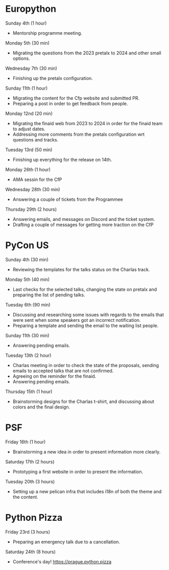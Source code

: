 # Europython

Sunday 4th (1 hour)

* Mentorship programme meeting.

Monday 5th (30 min)

* Migrating the questions from the 2023 pretalx to 2024
  and other small options.

Wednesday 7th (30 min)

* Finishing up the pretalx configuration.

Sunday 11th (1 hour)

* Migrating the content for the Cfp website and submitted PR.
* Preparing a post in order to get feedback from people.

Monday 12nd (20 min)

* Migrating the finaid web from 2023 to 2024 in order for the finaid
  team to adjust dates.
* Addressing more comments from the pretalx configuration wrt
  questions and tracks.

Tuesday 13rd (50 min)

* Finishing up everything for the release on 14th.

Monday 26th (1 hour)

* AMA sessin for the CfP

Wednesday 28th (30 min)

* Answering a couple of tickets from the Programmee

Thursday 29th (2 hours)

* Answering emails, and messages on Discord and the ticket system.
* Drafting a couple of messages for getting more traction on the CfP

# PyCon US

Sunday 4th (30 min)

* Reviewing the templates for the talks status on the Charlas track.

Monday 5th (40 min)

* Last checks for the selected talks, changing the state on pretalx
  and preparing the list of pending talks.

Tuesday 6th (90 min)

* Discussing and researching some issues with regards to the emails
  that were sent when some speakers got an incorrect notification.
* Preparing a template and sending the email to the waiting list people.

Sunday 11th (30 min)

* Answering pending emails.

Tuesday 13th (2 hour)

* Charlas meeting in order to check the state of the proposals,
  sending emails to accepted talks that are not confirmed.
* Agreeing on the reminder for the finaid.
* Answering pending emails.

Thursday 15th (1 hour)

* Brainstorming designs for the Charlas t-shirt,
  and discussing about colors and the final design.

# PSF

Friday 16th (1 hour)

* Brainstorming a new idea in order to present information more
  clearly.

Saturday 17th (2 hours)

* Prototyping a first website in order to present the information.

Tuesday 20th (3 hours)

* Setting up a new pelican infra that includes i18n of both
  the theme and the content.

# Python Pizza

Friday 23rd (3 hours)

* Preparing an emergency talk due to a cancellation.


Saturday 24th (8 hours)

* Conference's day! https://prague.python.pizza

